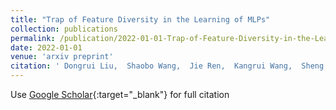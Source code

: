 ```yaml
---
title: "Trap of Feature Diversity in the Learning of MLPs"
collection: publications
permalink: /publication/2022-01-01-Trap-of-Feature-Diversity-in-the-Learning-of-MLPs
date: 2022-01-01
venue: 'arxiv preprint'
citation: ' Dongrui Liu,  Shaobo Wang,  Jie Ren,  Kangrui Wang,  Sheng Yin,  Huiqi Deng,  Quanshi Zhang, &quot;Trap of Feature Diversity in the Learning of MLPs.&quot; In the proceedings of arxiv, 2022.'
---
```

Use [Google Scholar](https://scholar.google.com/scholar?q=Trap+of+Feature+Diversity+in+the+Learning+of+MLPs){:target="_blank"} for full citation